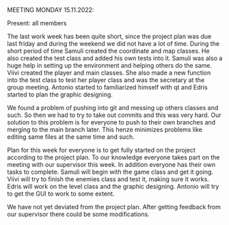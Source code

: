 MEETING MONDAY 15.11.2022:

Present: all members 

The last work week has been quite short, since the project plan was due last friday and during the weekend we did not have a lot of time. During the short period of time Samuli created the coordinate and map classes. He also created the test class and added his own tests into it. Samuli was also a huge help in setting up the environment and helping others do the same. Viivi created the player and main classes. She also made a new function into the test class to test her player class and was the secretary at the group meeting. Antonio started to familiarized himself with qt and Edris started to plan the graphic designing.

We found a problem of pushing into git and messing up others classes and such. So then we had to try to take out commits and this was very hard. Our solution to this problem is for everyone to push to their own branches and merging to the main branch later. This henze minimizes problems like editing same files at the same time and such.

Plan for this week for everyone is to get fully started on the project according to the project plan. To our knowledge everyone takes part on the meeting with our supervisor this week. In addition everyone has their own tasks to complete. Samuli will begin with the game class and get it going. Viivi will try to finish the enemies class and test it, making sure it works. Edris will work on the level class and the graphic designing. Antonio will try to get the GUI to work to some extent.

We have not yet deviated from the project plan. After getting feedback from our supervisor there could be some modifications.
